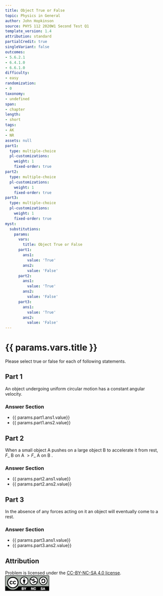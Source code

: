 ```yaml
---
title: Object True or False
topic: Physics in General
author: John Hopkinson
source: PHYS 112 2020W1 Second Test Q1
template_version: 1.4
attribution: standard
partialCredit: true
singleVariant: false
outcomes:
- 5.6.2.1
- 6.4.1.0
- 6.6.1.0
difficulty:
- easy
randomization:
- 0
taxonomy:
- undefined
span:
- chapter
length:
- short
tags:
- AK
- NR
assets: null
part1:
  type: multiple-choice
  pl-customizations:
    weight: 1
    fixed-order: true
part2:
  type: multiple-choice
  pl-customizations:
    weight: 1
    fixed-order: true
part3:
  type: multiple-choice
  pl-customizations:
    weight: 1
    fixed-order: true
myst:
  substitutions:
    params:
      vars:
        title: Object True or False
      part1:
        ans1:
          value: 'True'
        ans2:
          value: 'False'
      part2:
        ans1:
          value: 'True'
        ans2:
          value: 'False'
      part3:
        ans1:
          value: 'True'
        ans2:
          value: 'False'
---
```

# {{ params.vars.title }}
Please select true or false for each of following statements.

## Part 1

An object undergoing uniform circular motion has a constant angular velocity.

### Answer Section

- {{ params.part1.ans1.value}}
- {{ params.part1.ans2.value}}

## Part 2

When a small object A pushes on a large object B to accelerate it from rest, $F\_{\text{ B on A }} > F\_{\text{ A on B }}$.

### Answer Section

- {{ params.part2.ans1.value}}
- {{ params.part2.ans2.value}}

## Part 3

In the absence of any forces acting on it an object will eventually come to a rest.

### Answer Section

- {{ params.part3.ans1.value}}
- {{ params.part3.ans2.value}}

## Attribution

Problem is licensed under the [CC-BY-NC-SA 4.0 license](https://creativecommons.org/licenses/by-nc-sa/4.0/).<br> ![The Creative Commons 4.0 license requiring attribution-BY, non-commercial-NC, and share-alike-SA license.](https://raw.githubusercontent.com/firasm/bits/master/by-nc-sa.png)